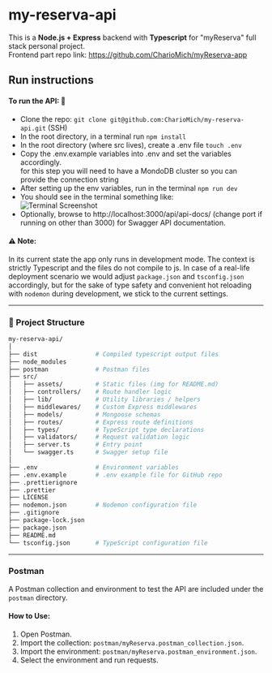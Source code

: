 # my-reserva-api

This is a <b>Node.js + Express</b> backend with <b>Typescript</b> for "myReserva" full stack personal project. <br>
Frontend part repo link: https://github.com/CharioMich/myReserva-app <br>

## Run instructions
#### To run the API: 🚀
  - Clone the repo:
  ``` git clone git@github.com:CharioMich/my-reserva-api.git ``` (SSH)
  - In the root directory, in a terminal run ``` npm install ```
  - In the root directory (where src lives), create a .env file ``` touch .env ```
  - Copy the .env.example variables into .env and set the variables accordingly. <br>
  for this step you will need to have a MondoDB cluster so you can provide the connection string
  - After setting up the env variables, run in the terminal ``` npm run dev ```
  - You should see in the terminal something like: <br>
  ![Terminal Screenshot](./src/assets/terminal.png)
  - Optionally, browse to http://localhost:3000/api/api-docs/ (change port if running on other than 3000) for Swagger API documentation.

#### ⚠️ Note: 
In its current state the app only runs in development mode. The context is strictly Typescript and the files do not compile to js. In case of a real-life deployment scenario we would adjust `package.json` and `tsconfig.json` accordingly, but for the sake of type safety and convenient hot reloading with `nodemon` during development, we stick to the current settings.

---

### 📁 Project Structure

```bash
my-reserva-api/
│
├── dist                # Compiled typescript output files
├── node_modules
├── postman             # Postman files
├── src/
│   ├── assets/         # Static files (img for README.md)
│   ├── controllers/    # Route handler logic
│   ├── lib/            # Utility libraries / helpers
│   ├── middlewares/    # Custom Express middlewares
│   ├── models/         # Mongoose schemas 
│   ├── routes/         # Express route definitions
│   ├── types/          # TypeScript type declarations 
│   ├── validators/     # Request validation logic 
│   ├── server.ts       # Entry point 
│   └── swagger.ts      # Swagger setup file 
│
├── .env                # Environment variables
├── .env.example        # .env example file for GitHub repo
├── .prettierignore
├── .prettier
├── LICENSE
├── nodemon.json        # Nodemon configuration file
├── .gitignore
├── package-lock.json
├── package.json
├── README.md
└── tsconfig.json       # TypeScript configuration file
```



---

### Postman

A Postman collection and environment to test the API are included under the `postman` directory.

#### How to Use:

1. Open Postman.
2. Import the collection: `postman/myReserva.postman_collection.json`.
3. Import the environment: `postman/myReserva.postman_environment.json`.
4. Select the environment and run requests.